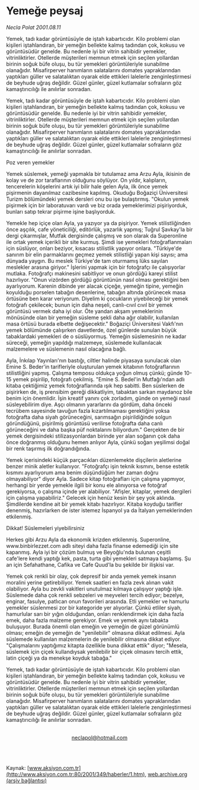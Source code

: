 # Yemeğe peysaj

*Necla Polat 2001.08.11*

<div>
 <p class="spot">
  Yemek, tadı kadar görüntüsüyle de iştah kabartıcıdır. Kilo problemi olan kişileri iştahlandıran, bir yemeğin bellekte kalmış tadından çok, kokusu ve görüntüsüdür genelde. Bu nedenle iyi bir vitrin sahibidir yemekler, vitrinliktirler. Otellerde müşterileri memnun etmek için seçilen yollardan birinin soğuk büfe oluşu, bu tür yemekleri görüntüleriyle sunabilme olanağıdır. Misafirperver hanımların salatalarını domates yapraklarından yaptıkları güller ve salatalıktan oyarak elde ettikleri lalelerle zenginleştirmesi de beyhude uğraş değildir. Güzel günler, güzel kutlamalar sofraların göz kamaştırıcılığı ile anılırlar sonradan.
 </p>
 <p class="metin">
 </p>
 <p class="metin">
  Yemek, tadı kadar görüntüsüyle de iştah kabartıcıdır. Kilo problemi olan kişileri iştahlandıran, bir yemeğin bellekte kalmış tadından çok, kokusu ve görüntüsüdür genelde. Bu nedenle iyi bir vitrin sahibidir yemekler, vitrinliktirler. Otellerde müşterileri memnun etmek için seçilen yollardan birinin soğuk büfe oluşu, bu tür yemekleri görüntüleriyle sunabilme olanağıdır. Misafirperver hanımların salatalarını domates yapraklarından yaptıkları güller ve salatalıktan oyarak elde ettikleri lalelerle zenginleştirmesi de beyhude uğraş değildir. Güzel günler, güzel kutlamalar sofraların göz kamaştırıcılığı ile anılırlar sonradan.
 </p>
 <p class="arabaslik">
  Poz veren yemekler
 </p>
 <p class="metin">
  Yemek süslemek, yemeği yapmakla bir tutulamaz ama Arzu Ayla, ikisinin de kolay ve de zor taraflarının olduğunu söylüyor. On yıldır, kalıpların, tencerelerin köşelerini artık iyi bilir hale gelen Ayla, ilk önce yemek pişirmenin dayanılmaz cazibesine kapılmış. Okuduğu Boğaziçi Üniversitesi Turizm bölümündeki yemek dersleri onu bu işe bulaştırmış. "Okulun yemek pişirmek için bir laboratuvarı vardı ve biz orada yemeklerimizi pişiriyorduk, bunları satıp tekrar pişirme işine başlıyorduk.
 </p>
 <p class="metin">
  Yemekle hep içiçe olan Ayla, ya yazıyor ya da pişiriyor. Yemek stilistliğinden önce aşçılık, cafe yöneticiliği, editörlük, yazarlık yapmış; Tuğrul Şavkay'la bir dergi çıkarmışlar, Mutfak dergisinde çalışmış ve son olarak da Superonline ile ortak yemek içerikli bir site kurmuş. Şimdi ise yemekleri fotoğraflanmaları için süslüyor, onları beziyor, kısacası stilistlik yapıyor onlara. "Türkiye'de sanırım bir elin parmaklarını geçmez yemek stilistliği yapan kişi sayısı; ama dünyada yaygın. Bu meslek Türkiye'de tam oturmamış lüks sayılan meslekler arasına giriyor." İşlerini yapmak için bir fotoğrafçı ile çalışıyorlar mutlaka. Fotoğrafçı makinesini sabitliyor ve onun gördüğü kareyi stilist hazırlıyor. "Onun vizörden gördüğü görüntünün nasıl olması gerektiğini ben ayarlıyorum. Karenin dibinde yer alacak çiçeğe, yemeğin tipine, yemeğin koyulduğu porselen tabağın desenlerine, tabağın altında görünecek masa örtüsüne ben karar veriyorum. Diyelim ki çocukların yiyebileceği bir yemek fotoğrafı çekilecek; bunun için daha neşeli, canlı-cıvıl cıvıl bir yemek görüntüsü vermek daha iyi olur. Öte yandan akşam yemeklerinin mönüsünde olan bir yemeğin süsleme şekli daha ağır olabilir, kullanılan masa örtüsü burada elbette değişecektir." Boğaziçi Üniversitesi Vakfı'nın yemek bölümünde çalışırken davetlerde, özel günlerde sunulan büyük tabaklardaki yemekleri de o süslüyormuş. Yemeğin süslemesinin ne kadar süreceği, yemeğin yapıldığı malzemeye, süslemede kullanılacak malzemelere ve süslemenin nasıl olacağına bağlı.
 </p>
 <p class="metin">
  Ayla, İnkılap Yayınları'nın bastığı, ciltler halinde piyasaya sunulacak olan Emine S. Beder'in tarifleriyle oluşturulan yemek kitabının fotoğraflarının stilistliğini yapmış. Çalışma temposu oldukça yoğun olmuş çünkü; günde 10-15 yemek pişirilip, fotoğrafı çekilmiş. "Emine S. Bedel'in Mutfağı'ndan adlı kitaba çektiğimiz yemek fotoğraflarında ışık hep sabitti. Ben süslerken de pişirirken de, iş prensibim gereği dikkatliyim, tabaktan sarkan maydanoz bile benim için önemlidir. İşin kreatif yanını çok zorladım, günde on yemeği nasıl süsleyebilirim diye. Aşçı olmanın yararlarını da gördüm, daha önceki tecrübem sayesinde tavuğun fazla kızartılmaması gerektiğini yoksa fotoğrafta daha siyah görüneceğini, sarımsağın pişirildiğinde solgun göründüğünü, pişirilmiş görüntüsü verilirse fotoğrafta daha canlı görüneceğini ve daha başka püf noktalarını biliyordum." Gerçekten de bir yemek dergisindeki stilizasyonlardan birinde yer alan soğanın çok daha önce doğranmış olduğunu hemen anlıyor Ayla, çünkü soğan  yeşilimsi doğal bir renk taşırmış ilk doğrandığında.
 </p>
 <p class="metin">
  Yemek içerisindeki küçük parçacıkları düzenlemekte dişçilerin aletlerine benzer minik aletler kullanıyor. "Fotoğrafçı işin teknik kısmını, bense estetik kısmını ayarlıyorum ama benim düşündüğüm her zaman doğru olmayabiliyor" diyor Ayla. Sadece kitap fotoğrafları için çalışma yapmıyor, herhangi bir yerde yemekle ilgili bir konu ele alınıyorsa ve fotoğraf gerekiyorsa, o çalışma içinde yer alabiliyor. "Afişler, kitaplar, yemek dergileri için çalışma yapabiliriz." Gelecek için henüz kesin bir şey yok aklında. Şimdilerde kendine ait bir yemek kitabı hazırlıyor. Kitaba koyduğu tarifler denenmiş, hazırlarken de ister istemez İspanyol ya da İtalyan yemeklerinden etkilenmiş.
 </p>
 <p class="metin">
  Dikkat! Süslemeleri yiyebilirsiniz
 </p>
 <p class="metin">
  Herkes gibi Arzu Ayla da ekonomik krizden etkilenmiş. Superonline, www.binbirlezzet.com adlı siteyi daha fazla finanse edemediği için site kapanmış. Ayla iyi bir çözüm bulmuş ve Beyoğlu'nda bulunan çeşitli cafe'lere kendi yaptığı kek, pasta, turta gibi yemekleri satmaya başlamış. Şu an için Sefahathane, Cafika ve Cafe Quud'la bu şekilde bir ilişkisi var.
 </p>
 <p class="metin">
  Yemek çok renkli bir olay, çok depresif bir anda  yemek yemek insanın moralini yerine getirebiliyor. Yemek saatleri en fazla zevk alınan vakit olabiliyor. Ayla bu zevkli vakitleri unutulmaz kılmaya çalışıyor yaptığı işle. Süslemede daha çok renkli sebzeleri ve meyveleri tercih ediyor; bezelye, enginar, fasulye, patlıcan onun favorileri arasında. Etli yemekler ve hamurlu yemekler süslenmesi zor bir kategoride yer alıyorlar. Çünkü etliler siyah, hamurlular sarı bir yığın olduğundan, onları renklendirmek için daha fazla emek, daha fazla malzeme gerekiyor.  Emek ve yemek aynı tabakta buluşuyor. Burada önemli olan emeğin ve yemeğin de güzel görünümlü olması; emeğin de yemeğin de "yenilebilir" olmasına dikkat edilmesi. Ayla süslemede kullanılan malzemelerin de yenilebilir olmasına dikkat ediyor. "Çalışmalarını yaptığımız kitapta özellikle buna dikkat ettik" diyor; "Mesela, süslemek için çiçek kullandıysak yenilebilir bir çiçek olmasını tercih ettik, latin çiçeği ya da menekşe koyduk tabağa."
 </p>
 <p class="metin">
  Yemek, tadı kadar görüntüsüyle de iştah kabartıcıdır. Kilo problemi olan kişileri iştahlandıran, bir yemeğin bellekte kalmış tadından çok, kokusu ve görüntüsüdür genelde. Bu nedenle iyi bir vitrin sahibidir yemekler, vitrinliktirler. Otellerde müşterileri memnun etmek için seçilen yollardan birinin soğuk büfe oluşu, bu tür yemekleri görüntüleriyle sunabilme olanağıdır. Misafirperver hanımların salatalarını domates yapraklarından yaptıkları güller ve salatalıktan oyarak elde ettikleri lalelerle zenginleştirmesi de beyhude uğraş değildir. Güzel günler, güzel kutlamalar sofraların göz kamaştırıcılığı ile anılırlar sonradan.
 </p>
 <br/>
 <center>
  <a class="anaorta" href="http://web.archive.org/web/20020427042709/mailto:neclapol@hotmail.com">
   neclapol@hotmail.com
  </a>
 </center>
 <br/>
 <br/>
 <br/>
</div>

Kaynak: [www.aksiyon.com.tr](http://www.aksiyon.com.tr:80/2001/349/haberler/1.htm), [web.archive.org (arşiv bağlantısı)](http://web.archive.org/web/20020427042709/http://www.aksiyon.com.tr:80/2001/349/haberler/1.htm)
